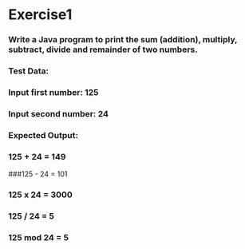 #  Exercise1

### Write a Java program to print the sum (addition), multiply, subtract, divide and remainder of two numbers.  
### Test Data:
### Input first number: 125
### Input second number: 24
### Expected Output:
### 125 + 24 = 149
###125 - 24 = 101
### 125 x 24 = 3000
### 125 / 24 = 5
### 125 mod 24 = 5

